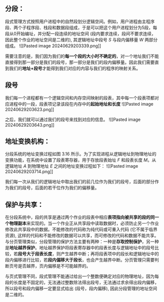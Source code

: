 ## 分段：
段式管理方式按照用户进程中的自然段划分逻辑空间。例如，用户进程由主程序段、两个子程序段、栈段和数据段组成，于是可以把这个用户进程划分为5段，每段从0开始编址，并分配一段连续的地址空间 (段内要求连续，段间不要求连续，因此整个作业的地址空间是二维的), 其逻辑地址中段号 $S$ 与段内偏移量 $W$ 两部分组成。
![[Pasted image 20240629203339.png]]

需要注意的是，我们因为我们的**每一个段的大小时不确定的**，对一个地址我们不能直接得到那一部分是我们的段号，那一部分是我们的段内偏移量。因此我们需要直到我们的**地址+段号**才能得到我们对应的内容与我们的程序的映射关系。

## 段号
我们每一个进程都有一个逻辑空间和内存空间映射的段表，其中每一个段表项都对应进程中的一段，段表项记录该段在内存中的**起始地址和长度**
![[Pasted image 20240629203623.png]]

之后，我们就可以通过我们的段号来找到对应的信息。
![[Pasted image 20240629203643.png]]

## 地址变换机构：
分段系统的地址变换过程如图 3.16 所示。为了实现进程从逻辑地址到物理地址的变换功能，在系统中设置了段表寄存器，用于存放段表始址 $F$ 和段表长度 $M$。从逻辑地址 $A$ 到物理地址 $E$ 之间的地址变换过程如下：
![[Pasted image 20240629203714.png]]

我们每一次从我们的逻辑地址中取出我们的前几位作为我们的段号，后面的部分作为我们的段号，后面的若干位作为我们的偏移量。

## 保护与共享：
在分段系统中，段的共享是通过两个作业的段表中相应**表项指向被共享的段的同一个物理副本**来实现的。当一个作业正从共享段中读取数据时，必须防止另一个作业修改此共享段中的数据。不能修改的代码称为纯代码或可重入代码 (它不属于临界资源), 这样的代码和不能修改的数据可以共享，而可修改的代码和数据不能共享。
与分页管理类似，分段管理的保护方法主要有两种：一种是**存取控制保护**，另一种是**地址越界保护**。地址越界保护将段表寄存器中的段表长度与逻辑地址中的段号比较，若**段号大于段表长度**，则产生越界中断；再将段表项中的段长和逻辑地址中的段内偏移进行比较，若**段内偏移大于段长**，也会产生越界中断。分页管理只需要判断页号是否越界，页内偏移是不可能越界的。

与页式管理不同，段式管理不能通过给出一个整数便确定对应的物理地址，因为每段的长度是不固定的，无法通过整数除法得出段号，无法通过求余得出段内偏移，所以段号和段内偏移一定要显式给出 (段号，段内偏移), 因此分段管理的地址空间是二维的。

